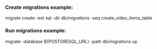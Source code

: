 ### Create migrations example:
migrate create -ext sql -dir db/migrations -seq create_video_items_table 
### Run migrations example:
migrate -database ${POSTGRESQL_URL} -path db/migrations up
